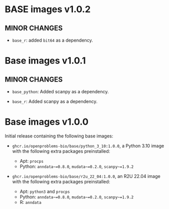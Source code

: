 # BASE images v1.0.2

## MINOR CHANGES

* `base_r`: added `bit64` as a dependency.

# Base images v1.0.1

## MINOR CHANGES

* `base_python`: Added scanpy as a dependency.

* `base_r`: Added scanpy as a dependency.

# Base images v1.0.0

Initial release containing the following base images:

* `ghcr.io/openproblems-bio/base/python_3_10:1.0.0`, a Python 3.10 image with the following extra packages preinstalled:
  - Apt: `procps`
  - Python: `anndata~=0.8.0`, `mudata~=0.2.0`, `scanpy~=1.9.2`

* `ghcr.io/openproblems-bio/base/r2u_22_04:1.0.0`, an R2U 22.04 image with the following extra packages preinstalled:
  - Apt: `python3` and `procps`
  - Python: `anndata~=0.8.0`, `mudata~=0.2.0`, `scanpy~=1.9.2`
  - R: `anndata`